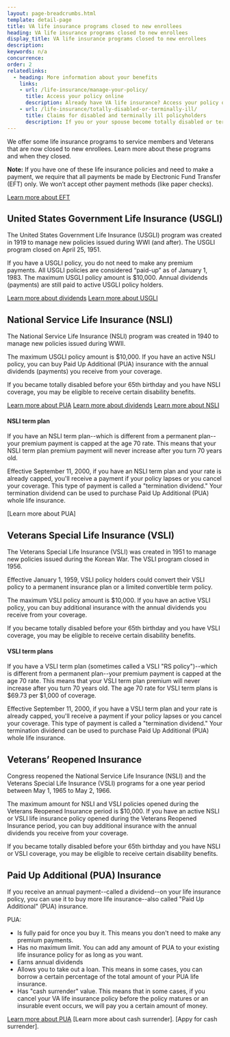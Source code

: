```yaml
---
layout: page-breadcrumbs.html
template: detail-page
title: VA life insurance programs closed to new enrollees
heading: VA life insurance programs closed to new enrollees
display_title: VA life insurance programs closed to new enrollees
description: 
keywords: n/a
concurrence:
order: 2
relatedlinks:
  - heading: More information about your benefits
    links:
    - url: /life-insurance/manage-your-policy/
      title: Access your policy online
      description: Already have VA life insurance? Access your policy online.
    - url: /life-insurance/totally-disabled-or-terminally-ill/
      title: Claims for disabled and terminally ill policyholders
      description: If you or your spouse become totally disabled or terminally ill, find out if you can get certain benefits.
---
```


<div class="va-introtext">

We offer some life insurance programs to service members and Veterans that are now closed to new enrollees. Learn more about these programs and when they closed. 

</div>

**Note:** If you have one of these life insurance policies and need to make a payment, we require that all payments be made by Electronic Fund Transfer (EFT) only. We won’t accept other payment methods (like paper checks). <br>

[Learn more about EFT](https://www.benefits.va.gov/INSURANCE/payments-eft.asp)

## United States Government Life Insurance (USGLI)

The United States Government Life Insurance (USGLI) program was created in 1919 to manage new policies issued during WWI (and after). The USGLI program closed on April 25, 1951. 

If you have a USGLI policy, you do not need to make any premium payments. All USGLI policies are considered “paid-up” as of January 1, 1983. The maximum USGLI policy amount is $10,000. Annual dividends (payments) are still paid to active USGLI policy holders. <br>

[Learn more about dividends](https://www.benefits.va.gov/insurance/dividends_options.asp)
[Learn more about USGLI](https://www.benefits.va.gov/INSURANCE/docs/2018_VALifeBook.pdf)

## National Service Life Insurance (NSLI)

The National Service Life Insurance (NSLI) program was created in 1940 to manage new policies issued during WWII. 

The maximum USGLI policy amount is $10,000. If you have an active NSLI policy, you can buy Paid Up Additional (PUA) insurance with the annual dividends (payments) you receive from your coverage. 

If you became totally disabled before your 65th birthday and you have NSLI coverage, you may be eligible to receive certain disability benefits. 

[Learn more about PUA](https://www.benefits.va.gov/INSURANCE/docs/2018_VALifeBook.pdf)
[Learn more about dividends](https://www.benefits.va.gov/insurance/dividends_options.asp)
[Learn more about NSLI](https://www.benefits.va.gov/INSURANCE/docs/2018_VALifeBook.pdf)

#### NSLI term plan

If you have an NSLI term plan--which is different from a permanent plan--your premium payment is capped at the age 70 rate. This means that your NSLI term plan premium payment will never increase after you turn 70 years old. 

Effective September 11, 2000, if you have an NSLI term plan and your rate is already capped, you'll receive a payment if your policy lapses or you cancel your coverage. This type of payment is called a "termination dividend." Your termination dividend can be used to purchase Paid Up Additional (PUA) whole life insurance. 

[Learn more about PUA]


## Veterans Special Life Insurance (VSLI)

The Veterans Special Life Insurance (VSLI) was created in 1951 to manage new policies issued during the Korean War. The VSLI program closed in 1956.

Effective January 1, 1959, VSLI policy holders could convert their VSLI policy to a permanent insurance plan or a limited convertible term policy.

The maximum VSLI policy amount is $10,000. If you have an active VSLI policy, you can buy additional insurance with the annual dividends you receive from your coverage. 

If you became totally disabled before your 65th birthday and you have VSLI coverage, you may be eligible to receive certain disability benefits. 

#### VSLI term plans

If you have a VSLI term plan (sometimes called a VSLI "RS policy")--which is different from a permanent plan--your premium payment is capped at the age 70 rate. This means that your VSLI term plan premium will never increase after you turn 70 years old. The age 70 rate for VSLI term plans is $69.73 per $1,000 of coverage.

Effective September 11, 2000, if you have a VSLI term plan and your rate is already capped, you'll receive a payment if your policy lapses or you cancel your coverage. This type of payment is called a "termination dividend." Your termination dividend can be used to purchase Paid Up Additional (PUA) whole life insurance. 


## Veterans’ Reopened Insurance

Congress reopened the National Service Life Insurance (NSLI) and the Veterans Special Life Insurance (VSLI) programs for a one year period between May 1, 1965 to May 2, 1966. 

The maximum amount for NSLI and VSLI policies opened during the Veterans Reopened Insurance period is $10,000. If you have an active NSLI or VSLI life insurance policy opened during the Veterans Reopened Insurance period, you can buy additional insurance with the annual dividends you receive from your coverage. 

If you became totally disabled before your 65th birthday and you have NSLI or VSLI coverage, you may be eligible to receive certain disability benefits. 

## Paid Up Additional (PUA) Insurance

If you receive an annual payment--called a dividend--on your life insurance policy, you can use it to buy more life insurance--also called "Paid Up Additional" (PUA) insurance. 

PUA:

- Is fully paid for once you buy it. This means you don't need to make any premium payments.
- Has no maximum limit. You can add any amount of PUA to your existing life insurance policy for as long as you want.
- Earns annual dividends
- Allows you to take out a loan. This means in some cases, you can borrow a certain percentage of the total amount of your PUA life insurance. 
- Has "cash surrender" value. This means that in some cases, if you cancel your VA life insurance policy before the policy matures or an insurable event occurs, we will pay you a certain amount of money. <br>

[Learn more about PUA](https://www.benefits.va.gov/INSURANCE/docs/2018_VALifeBook.pdf)
[Learn more about cash surrender].
[Appy for cash surrender].











